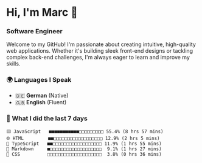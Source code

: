 # Hi, I'm Marc 👋 
### Software Engineer

Welcome to my GitHub! I'm passionate about creating intuitive, high-quality web applications. Whether it's building sleek front-end designs or tackling complex back-end challenges, I'm always eager to learn and improve my skills.  

### 🌍 Languages I Speak  
- 🇩🇪 **German** (Native)  
- 🇬🇧 **English** (Fluent)

### 🤯 What I did the last 7 days

```
🟨 JavaScript   ■■■■■■■■■■■□□□□□□□□□ 55.4% (8 hrs 57 mins)
🌐 HTML         ■■□□□□□□□□□□□□□□□□□□ 12.9% (2 hrs 5 mins)
🔷 TypeScript   ■■□□□□□□□□□□□□□□□□□□ 11.9% (1 hrs 55 mins)
📝 Markdown     ■□□□□□□□□□□□□□□□□□□□  9.1% (1 hrs 27 mins)
🎨 CSS          □□□□□□□□□□□□□□□□□□□□  3.8% (0 hrs 36 mins)
```